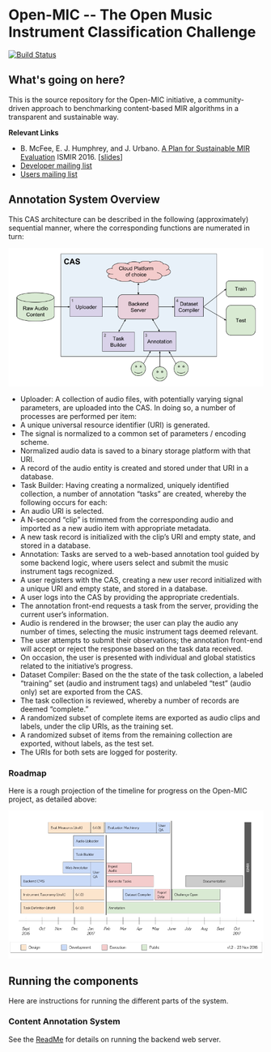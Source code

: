 # Open-MIC -- The Open Music Instrument Classification Challenge

[![Build Status](https://travis-ci.org/cosmir/open-mic.svg?branch=master)](https://travis-ci.org/cosmir/open-mic)

## What's going on here?

This is the source repository for the Open-MIC initiative, a community-driven approach to benchmarking content-based MIR algorithms in a transparent and sustainable way.

**Relevant Links**

- B. McFee, E. J. Humphrey, and J. Urbano. [A Plan for Sustainable MIR Evaluation](https://wp.nyu.edu/ismir2016/wp-content/uploads/sites/2294/2016/07/257_Paper.pdf) ISMIR 2016. [[slides](http://bmcfee.github.io/slides/ismir2016_eval.pdf)]
- [Developer mailing list](https://groups.google.com/forum/#!forum/open-mic-dev)
- [Users mailing list](https://groups.google.com/forum/#!forum/open-mic-users)

## Annotation System Overview

This CAS architecture can be described in the following (approximately) sequential manner, where the corresponding functions are numerated in turn:

![Content Annotation System Architecture](https://github.com/cosmir/open-mic/raw/master/docs/img/cas_architecture.png "Content Annotation System Architecture")

- Uploader: A collection of audio files, with potentially varying signal parameters, are uploaded into the CAS. In doing so, a number of processes are performed per item:
 - A unique universal resource identifier (URI) is generated.
 - The signal is normalized to a common set of parameters / encoding scheme.
 - Normalized audio data is saved to a binary storage platform with that URI.
 - A record of the audio entity is created and stored under that URI in a database.
- Task Builder: Having creating a normalized, uniquely identified collection, a number of annotation “tasks” are created, whereby the following occurs for each:
 - An audio URI is selected.
 - A N-second “clip” is trimmed from the corresponding audio and imported as a new audio item with appropriate metadata.
 - A new task record is initialized with the clip’s URI and empty state, and stored in a database.
- Annotation: Tasks are served to a web-based annotation tool guided by some backend logic, where users select and submit the music instrument tags recognized.
 - A user registers with the CAS, creating a new user record initialized with a unique URI and empty state, and stored in a database.
 - A user logs into the CAS by providing the appropriate credentials.
 - The annotation front-end requests a task from the server, providing the current user’s information.
 - Audio is rendered in the browser; the user can play the audio any number of times, selecting the music instrument tags deemed relevant.
 - The user attempts to submit their observations; the annotation front-end will accept or reject the response based on the task data received.
 - On occasion, the user is presented with individual and global statistics related to the initiative’s progress.
- Dataset Compiler: Based on the the state of the task collection, a labeled “training” set (audio and instrument tags) and unlabeled “test” (audio only) set are exported from the CAS.
 - The task collection is reviewed, whereby a number of records are deemed “complete.”
 - A randomized subset of complete items are exported as audio clips and labels, under the clip URIs, as the training set.
 - A randomized subset of items from the remaining collection are exported, without labels, as the test set.
 - The URIs for both sets are logged for posterity.

### Roadmap

Here is a rough projection of the timeline for progress on the Open-MIC project, as detailed above:

![Open-MIC Roadmap - v1.2](https://github.com/cosmir/open-mic/raw/master/docs/img/roadmap.png "Open-MIC Roadmap - v1.2")

## Running the components

Here are instructions for running the different parts of the system.

### Content Annotation System

See the [ReadMe](https://github.com/cosmir/open-mic/blob/master/backend_server/README.md) for details on running the backend web server.
